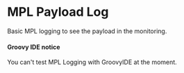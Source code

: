 # MPL Payload Log
Basic MPL logging to see the payload in the monitoring.

#### Groovy IDE notice
You can't test MPL Logging with GroovyIDE at the moment.
